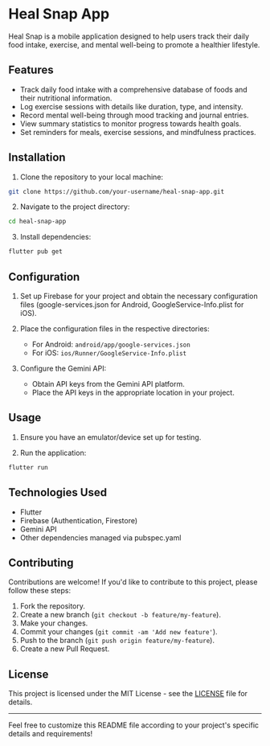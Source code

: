 # Heal Snap App

Heal Snap is a mobile application designed to help users track their daily food intake, exercise, and mental well-being to promote a healthier lifestyle.

## Features

- Track daily food intake with a comprehensive database of foods and their nutritional information.
- Log exercise sessions with details like duration, type, and intensity.
- Record mental well-being through mood tracking and journal entries.
- View summary statistics to monitor progress towards health goals.
- Set reminders for meals, exercise sessions, and mindfulness practices.

## Installation

1. Clone the repository to your local machine:

```bash
git clone https://github.com/your-username/heal-snap-app.git
```

2. Navigate to the project directory:

```bash
cd heal-snap-app
```

3. Install dependencies:

```bash
flutter pub get
```

## Configuration

1. Set up Firebase for your project and obtain the necessary configuration files (google-services.json for Android, GoogleService-Info.plist for iOS).

2. Place the configuration files in the respective directories:

   - For Android: `android/app/google-services.json`
   - For iOS: `ios/Runner/GoogleService-Info.plist`

3. Configure the Gemini API:

   - Obtain API keys from the Gemini API platform.
   - Place the API keys in the appropriate location in your project.

## Usage

1. Ensure you have an emulator/device set up for testing.

2. Run the application:

```bash
flutter run
```

## Technologies Used

- Flutter
- Firebase (Authentication, Firestore)
- Gemini API
- Other dependencies managed via pubspec.yaml

## Contributing

Contributions are welcome! If you'd like to contribute to this project, please follow these steps:

1. Fork the repository.
2. Create a new branch (`git checkout -b feature/my-feature`).
3. Make your changes.
4. Commit your changes (`git commit -am 'Add new feature'`).
5. Push to the branch (`git push origin feature/my-feature`).
6. Create a new Pull Request.

## License

This project is licensed under the MIT License - see the [LICENSE](LICENSE) file for details.

---

Feel free to customize this README file according to your project's specific details and requirements!
